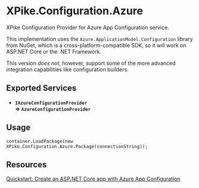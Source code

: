 ﻿# XPike.Configuration.Azure

XPike Configuration Provider for Azure App Configuration service.

This implementation uses the `Azure.ApplicationModel.Configuration` library from NuGet,
which is a cross-platform-compatible SDK, so it will work on ASP.NET Core or the .NET Framework.

This version *does not*, however, support some of the more advanced integration capabilities like configuration builders.

## Exported Services

- **`IAzureConfigurationProvider`**  
  **=> `AzureConfigurationProvider`**

## Usage

```
container.LoadPackage(new XPike.Configuration.Azure.Package(connectionString));
```

## Resources

[Quickstart: Create an ASP.NET Core app with Azure App Configuration](https://docs.microsoft.com/en-us/azure/azure-app-configuration/quickstart-aspnet-core-app)

